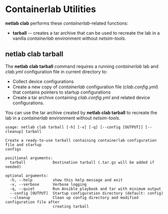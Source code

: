# Containerlab Utilities

**netlab clab** performs these *containerlab*-related functions:

* **tarball** -- creates a tar archive that can be used to recreate the lab in a vanilla *containerlab* environment without *netsim-tools*.

## netlab clab tarball

The **netlab clab tarball** command requires a running *containerlab* lab and *clab.yml* configuration file in current directory to:

* Collect device configurations
* Create a new copy of *containerlab* configuration file (*clab.config.yml*) that contains pointers to startup configurations
* Create a tar archive containing *clab.config.yml* and related device configurations.

You can use the tar archive created by **netlab clab tarball** to recreate the lab in a *containerlab* environment without *netsim-tools*.

```
usage: netlab clab tarball [-h] [-v] [-q] [--config [OUTPUT]] [--cleanup] tarball

Create a ready-to-use tarball containing containerlab configuration file and startup
configs

positional arguments:
  tarball            Destination tarball (.tar.gz will be added if needed)

optional arguments:
  -h, --help         show this help message and exit
  -v, --verbose      Verbose logging
  -q, --quiet        Run Ansible playbook and tar with minimum output
  --config [OUTPUT]  Startup configuration directory (default: config)
  --cleanup          Clean up config directory and modified configuration file after
                     creating tarball
```
